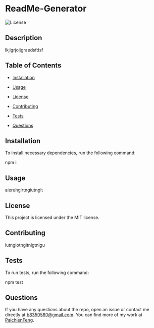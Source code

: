 
# ReadMe-Generator

![License](https://img.shields.io/badge/License-MIT-blue.svg)

## Description
lkjlgrjoijgraedsfdsf
    
## Table of Contents
    
* [Installation](#installation)
    
* [Usage](#usage)
    
* [License](#license)
    
* [Contributing](#contributing)

* [Tests](#tests)
    
* [Questions](#questions)
    
## Installation
    
To install necessary dependencies, run the following command:

npm i
    
## Usage 
aieruhgirtngiutngit
    
## License
This project is licensed under the MIT license.
    
## Contributing
iutngiotngitnigtnigu
    
## Tests
To run tests, run the following command:

npm test
    
## Questions
If you have any questions about the repo, open an issue or contact me directly at b8350580@gmail.com. You can find more of my work at [PaichienFeng](https://github.com/PaichienFeng).